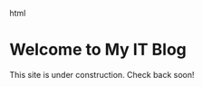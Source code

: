 html
<!DOCTYPE html>
<html>
<head>
    <title>My IT Blog</title>
</head>
<body>
    <h1>Welcome to My IT Blog</h1>
    <p>This site is under construction. Check back soon!</p>
</body>
</html>
